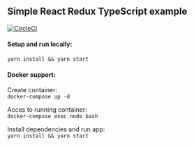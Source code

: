 ## Simple React Redux TypeScript example

[![CircleCI](https://circleci.com/gh/wechka53/react-ts-todo/tree/master.svg?style=shield)](https://circleci.com/gh/wechka53/react-ts-todo/tree/master)

#### Setup and run locally:
`yarn install && yarn start`
#### Docker support:

Create container:  
`docker-compose up -d`
  
Acces to running container:  
`docker-compose exec node bash`

Install dependencies and run app:   
`yarn install && yarn start`